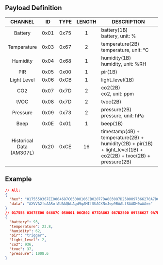 
## Payload Definition


|           CHANNEL            |  ID  | TYPE | LENGTH | DESCRIPTION                                                                                                                                             |
|:----------------------------:| :--: | :--: | :----: | ------------------------------------------------------------------------------------------------------------------------------------------------------- |
|           Battery            | 0x01 | 0x75 |   1    | battery(1B)<br/>battery, unit: %                                                                                                                        |
|         Temperature          | 0x03 | 0x67 |   2    | temperature(2B)<br/>temperature, unit: ℃                                                                                                                |
|           Humidity           | 0x04 | 0x68 |   1    | humidity(1B)<br/>humidity, unit: %RH                                                                                                                    |
|             PIR              | 0x05 | 0x00 |   1    | pir(1B)                                                                                                                                                 |
|         Light Level          | 0x06 | 0xCB |   1    | light_level(1B)                                                                                                                                         |
|             CO2              | 0x07 | 0x7D |   2    | co2(2B)<br/>co2, unit: ppm                                                                                                                              |
|             tVOC             | 0x08 | 0x7D |   2    | tvoc(2B)                                                                                                                                                |
|           Pressure           | 0x09 | 0x73 |   2    | pressure(2B)<br/>pressure, unit: hPa                                                                                                                    |
|             Beep             | 0x0E | 0x01 |   1    | beep(1B)                                                                                                                                                |
| Historical Data<br/>(AM307L) | 0x20 | 0xCE |   16   | timestamp(4B) + temperature(2B) + humidity(2B) + pir(1B) + light_level(1B) + co2(2B) + tvoc(2B) + pressure(2B)                                          |

## Example

```json
// All:
{
  "hex": "0175550367EE0004687C05000106CB02077DA803087D2500097366270A7D04000B7D20000C7D3000",
  "data": "AXVVA2fuAARofAUAAQbLAgd9qAMIfSUACXNmJwp9BAALfSAADH0wAA=="
}
// 017555 0367EE00 04687C 050001 06CB02 077DA803 087D2500 09736627 0A7D0400 0B7D2000 0C7D3000
{
  "battery": 93,
  "temperature": 23.8,
  "humidity": 62,
  "pir": "trigger",
  "light_level": 2,
  "co2": 936,
  "tvoc": 37,
  "pressure": 1008.6
}
```
